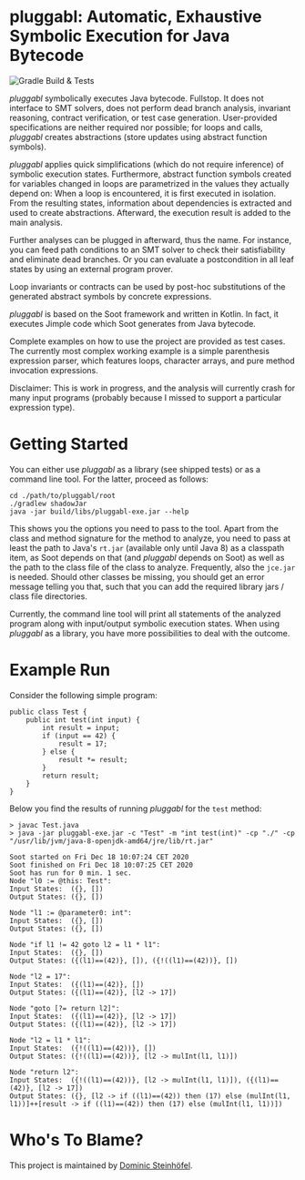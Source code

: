 # pluggabl: Automatic, Exhaustive Symbolic Execution for Java Bytecode

![Gradle Build & Tests](https://github.com/rindPHI/pluggabl/workflows/Gradle%20CI/badge.svg)

*pluggabl* symbolically executes Java bytecode. Fullstop. It does not interface
to SMT solvers, does not perform dead branch analysis, invariant reasoning,
contract verification, or test case generation. User-provided specifications
are neither required nor possible; for loops and calls, *pluggabl* creates
abstractions (store updates using abstract function symbols).

*pluggabl* applies quick simplifications (which do not require inference) of
symbolic execution states. Furthermore, abstract function symbols created for
variables changed in loops are parametrized in the values they actually
depend on: When a loop is encountered, it is first executed in isolation. From
the resulting states, information about dependencies is extracted and used to
create abstractions. Afterward, the execution result is added to the main
analysis.

Further analyses can be plugged in afterward, thus the name. For instance, you
can feed path conditions to an SMT solver to check their satisfiability and
eliminate dead branches. Or you can evaluate a postcondition in all leaf
states by using an external program prover.

Loop invariants or contracts can be used by post-hoc substitutions of the
generated abstract symbols by concrete expressions.

*pluggabl* is based on the Soot framework and written in Kotlin. In fact, it
executes Jimple code which Soot generates from Java bytecode.

Complete examples on how to use the project are provided as test cases.
The currently most complex working example is a simple parenthesis
expression parser, which features loops, character arrays, and pure method
invocation expressions.

Disclaimer: This is work in progress, and the analysis will currently crash for many
input programs (probably because I missed to support a particular expression type).

# Getting Started

You can either use *pluggabl* as a library (see shipped tests) or as a command line tool.
For the latter, proceed as follows:

    cd ./path/to/pluggabl/root
    ./gradlew shadowJar
    java -jar build/libs/pluggabl-exe.jar --help

This shows you the options you need to pass to the tool. Apart from the class and
method signature for the method to analyze, you need to pass at least the path to
Java's `rt.jar` (available only until Java 8) as a classpath item, as Soot depends
on that (and *pluggabl* depends on Soot) as well as the path to the class file
of the class to analyze. Frequently, also the `jce.jar` is needed. Should other
classes be missing, you should get an error message telling you that, such that
you can add the required library jars / class file directories.

Currently, the command line tool will print all statements of the analyzed program
along with input/output symbolic execution states. When using *pluggabl* as a library,
you have more possibilities to deal with the outcome.

# Example Run

Consider the following simple program:

    public class Test {
        public int test(int input) {
            int result = input;
            if (input == 42) {
                result = 17;
            } else {
                result *= result;
            }
            return result;
        }
    }

Below you find the results of running *pluggabl* for the `test` method:

    > javac Test.java 
    > java -jar pluggabl-exe.jar -c "Test" -m "int test(int)" -cp "./" -cp "/usr/lib/jvm/java-8-openjdk-amd64/jre/lib/rt.jar"

    Soot started on Fri Dec 18 10:07:24 CET 2020
    Soot finished on Fri Dec 18 10:07:25 CET 2020
    Soot has run for 0 min. 1 sec.
    Node "l0 := @this: Test":
    Input States:  ({}, [])
    Output States: ({}, [])
    
    Node "l1 := @parameter0: int":
    Input States:  ({}, [])
    Output States: ({}, [])
    
    Node "if l1 != 42 goto l2 = l1 * l1":
    Input States:  ({}, [])
    Output States: ({(l1)==(42)}, []), ({!((l1)==(42))}, [])
    
    Node "l2 = 17":
    Input States:  ({(l1)==(42)}, [])
    Output States: ({(l1)==(42)}, [l2 -> 17])
    
    Node "goto [?= return l2]":
    Input States:  ({(l1)==(42)}, [l2 -> 17])
    Output States: ({(l1)==(42)}, [l2 -> 17])
    
    Node "l2 = l1 * l1":
    Input States:  ({!((l1)==(42))}, [])
    Output States: ({!((l1)==(42))}, [l2 -> mulInt(l1, l1)])
    
    Node "return l2":
    Input States:  ({!((l1)==(42))}, [l2 -> mulInt(l1, l1)]), ({(l1)==(42)}, [l2 -> 17])
    Output States: ({}, [l2 -> if ((l1)==(42)) then (17) else (mulInt(l1, l1))]++[result -> if ((l1)==(42)) then (17) else (mulInt(l1, l1))])

# Who's To Blame?

This project is maintained by [Dominic Steinhöfel](https://www.dominic-steinhoefel.de).
